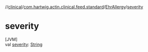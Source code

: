 //[clinical](../../../index.md)/[com.hartwig.actin.clinical.feed.standard](../index.md)/[EhrAllergy](index.md)/[severity](severity.md)

# severity

[JVM]\
val [severity](severity.md): [String](https://kotlinlang.org/api/latest/jvm/stdlib/kotlin/-string/index.html)
